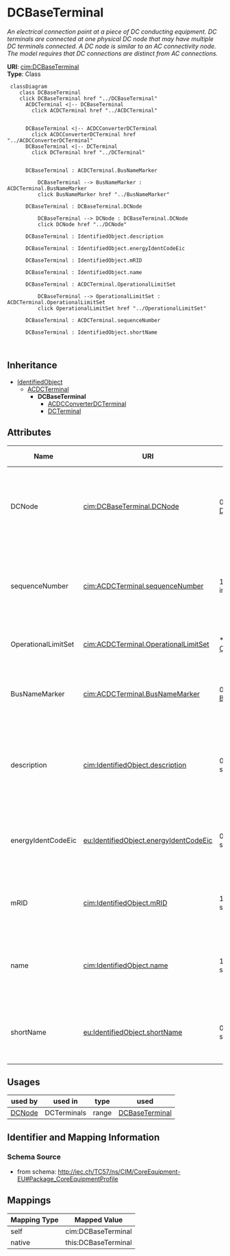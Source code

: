 # DCBaseTerminal


_An electrical connection point at a piece of DC conducting equipment. DC terminals are connected at one physical DC node that may have multiple DC terminals connected. A DC node is similar to an AC connectivity node. The model requires that DC connections are distinct from AC connections._





**URI**: [cim:DCBaseTerminal](http://iec.ch/TC57/CIM100#DCBaseTerminal)<br />
**Type**: Class




```mermaid
 classDiagram
    class DCBaseTerminal
    click DCBaseTerminal href "../DCBaseTerminal"
      ACDCTerminal <|-- DCBaseTerminal
        click ACDCTerminal href "../ACDCTerminal"
      

      DCBaseTerminal <|-- ACDCConverterDCTerminal
        click ACDCConverterDCTerminal href "../ACDCConverterDCTerminal"
      DCBaseTerminal <|-- DCTerminal
        click DCTerminal href "../DCTerminal"
      
      
      DCBaseTerminal : ACDCTerminal.BusNameMarker
        
          DCBaseTerminal --> BusNameMarker : ACDCTerminal.BusNameMarker
          click BusNameMarker href "../BusNameMarker"
        
      DCBaseTerminal : DCBaseTerminal.DCNode
        
          DCBaseTerminal --> DCNode : DCBaseTerminal.DCNode
          click DCNode href "../DCNode"
        
      DCBaseTerminal : IdentifiedObject.description
        
      DCBaseTerminal : IdentifiedObject.energyIdentCodeEic
        
      DCBaseTerminal : IdentifiedObject.mRID
        
      DCBaseTerminal : IdentifiedObject.name
        
      DCBaseTerminal : ACDCTerminal.OperationalLimitSet
        
          DCBaseTerminal --> OperationalLimitSet : ACDCTerminal.OperationalLimitSet
          click OperationalLimitSet href "../OperationalLimitSet"
        
      DCBaseTerminal : ACDCTerminal.sequenceNumber
        
      DCBaseTerminal : IdentifiedObject.shortName
        
      
```





## Inheritance
* [IdentifiedObject](IdentifiedObject.md)
    * [ACDCTerminal](ACDCTerminal.md)
        * **DCBaseTerminal**
            * [ACDCConverterDCTerminal](ACDCConverterDCTerminal.md)
            * [DCTerminal](DCTerminal.md)



## Attributes


| Name | URI | Cardinality and Range | Description | Inheritance |
| ---  | --- | --- | --- | --- |
| DCNode | [cim:DCBaseTerminal.DCNode](http://iec.ch/TC57/CIM100#DCBaseTerminal.DCNode) | 0..1 <br />  [DCNode](DCNode.md)  | The DC connectivity node to which this DC base terminal connects with zero im... | direct |
| sequenceNumber | [cim:ACDCTerminal.sequenceNumber](http://iec.ch/TC57/CIM100#ACDCTerminal.sequenceNumber) | 1 <br />  integer  | The orientation of the terminal connections for a multiple terminal conductin... | [ACDCTerminal](ACDCTerminal.md) |
| OperationalLimitSet | [cim:ACDCTerminal.OperationalLimitSet](http://iec.ch/TC57/CIM100#ACDCTerminal.OperationalLimitSet) | * <br />  [OperationalLimitSet](OperationalLimitSet.md)  | The operational limit sets at the terminal | [ACDCTerminal](ACDCTerminal.md) |
| BusNameMarker | [cim:ACDCTerminal.BusNameMarker](http://iec.ch/TC57/CIM100#ACDCTerminal.BusNameMarker) | 0..1 <br />  [BusNameMarker](BusNameMarker.md)  | The bus name marker used to name the bus (topological node) | [ACDCTerminal](ACDCTerminal.md) |
| description | [cim:IdentifiedObject.description](http://iec.ch/TC57/CIM100#IdentifiedObject.description) | 0..1 <br />  string  | The description is a free human readable text describing or naming the object | [IdentifiedObject](IdentifiedObject.md) |
| energyIdentCodeEic | [eu:IdentifiedObject.energyIdentCodeEic](http://iec.ch/TC57/CIM100-European#IdentifiedObject.energyIdentCodeEic) | 0..1 <br />  string  | The attribute is used for an exchange of the EIC code (Energy identification ... | [IdentifiedObject](IdentifiedObject.md) |
| mRID | [cim:IdentifiedObject.mRID](http://iec.ch/TC57/CIM100#IdentifiedObject.mRID) | 1 <br />  string  | Master resource identifier issued by a model authority | [IdentifiedObject](IdentifiedObject.md) |
| name | [cim:IdentifiedObject.name](http://iec.ch/TC57/CIM100#IdentifiedObject.name) | 1 <br />  string  | The name is any free human readable and possibly non unique text naming the o... | [IdentifiedObject](IdentifiedObject.md) |
| shortName | [eu:IdentifiedObject.shortName](http://iec.ch/TC57/CIM100-European#IdentifiedObject.shortName) | 0..1 <br />  string  | The attribute is used for an exchange of a human readable short name with len... | [IdentifiedObject](IdentifiedObject.md) |





## Usages

| used by | used in | type | used |
| ---  | --- | --- | --- |
| [DCNode](DCNode.md) | DCTerminals | range | [DCBaseTerminal](DCBaseTerminal.md) |






## Identifier and Mapping Information







### Schema Source


* from schema: http://iec.ch/TC57/ns/CIM/CoreEquipment-EU#Package_CoreEquipmentProfile





## Mappings

| Mapping Type | Mapped Value |
| ---  | ---  |
| self | cim:DCBaseTerminal |
| native | this:DCBaseTerminal |




